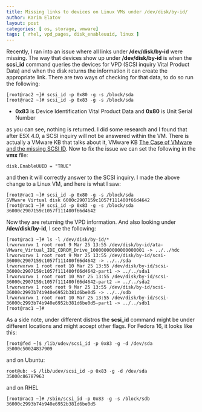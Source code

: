 ```yaml
---
title: Missing links to devices on Linux VMs under /dev/disk/by-id/
author: Karim Elatov
layout: post
categories: [ os, storage, vmware]
tags: [ rhel, vpd_pages, disk_enableuuid, linux ]
---
```

Recently, I ran into an issue where all links under **/dev/disk/by-id** were missing. The way that devices show up under **/dev/disk/by-id** is when the **scsi_id** command queries the devices for VPD (SCSI inquiry Vital Product Data) and when the disk returns the information it can create the appropriate link. There are two ways of checking for that data, to do so run the following:

    [root@rac2 ~]# scsi_id -p 0x80 -g -s /block/sda
    [root@rac2 ~]# scsi_id -p 0x83 -g -s /block/sda


*   **0x83** is Device Identification Vital Product Data and **0x80** is Unit Serial Number

as you can see, nothing is returned. I did some research and I found that after ESX 4.0, a SCSI inquiry will not be answered within the VM. There is actually a VMware KB that talks about it, VMware KB [The Case of VMware and the missing SCSI ID](https://knowledge.broadcom.com/external/article?articleNumber=313972). Now to fix the issue we can set the following in the **vmx** file:

    disk.EnableUUID = "TRUE"


and then it will correctly answer to the SCSI inquiry. I made the above change to a Linux VM, and here is what I saw:

    [root@rac1 ~]# scsi_id -p 0x80 -g -s /block/sda
    SVMware Virtual disk 6000c2907159c1057f111400f66d4642
    [root@rac1 ~]# scsi_id -p 0x83 -g -s /block/sda
    36000c2907159c1057f111400f66d4642


Now they are returning the VPD information. And also looking under **/dev/disk/by-id**, I see the following:

    [root@rac1 ~]# ls -l /dev/disk/by-id/*
    lrwxrwxrwx 1 root root 9 Mar 25 13:55 /dev/disk/by-id/ata-VMware_Virtual_IDE_CDROM_Drive_10000000000000000001 -> ../../hdc
    lrwxrwxrwx 1 root root 9 Mar 25 13:55 /dev/disk/by-id/scsi-36000c2907159c1057f111400f66d4642 -> ../../sda
    lrwxrwxrwx 1 root root 10 Mar 25 13:55 /dev/disk/by-id/scsi-36000c2907159c1057f111400f66d4642-part1 -> ../../sda1
    lrwxrwxrwx 1 root root 10 Mar 25 13:55 /dev/disk/by-id/scsi-36000c2907159c1057f111400f66d4642-part2 -> ../../sda2
    lrwxrwxrwx 1 root root 9 Mar 25 13:55 /dev/disk/by-id/scsi-36000c2993b74b940e6952b381d6be0d5 -> ../../sdb
    lrwxrwxrwx 1 root root 10 Mar 25 13:55 /dev/disk/by-id/scsi-36000c2993b74b940e6952b381d6be0d5-part1 -> ../../sdb1
    [root@rac1 ~]#


As a side note, under different distros the **scsi_id** command might be under different locations and might accept other flags. For Fedora 16, it looks like this:

    [root@fed ~]$ /lib/udev/scsi_id -p 0x83 -g -d /dev/sda
    35000c50024837909


and on Ubuntu:

    root@ub: ~$ /lib/udev/scsi_id -p 0x83 -g -d /dev/sda
    35000c86787963


and on RHEL

    [root@rac1 ~]# /sbin/scsi_id -p 0x83 -g -s /block/sdb
    36000c2993b74b940e6952b381d6be0d5


